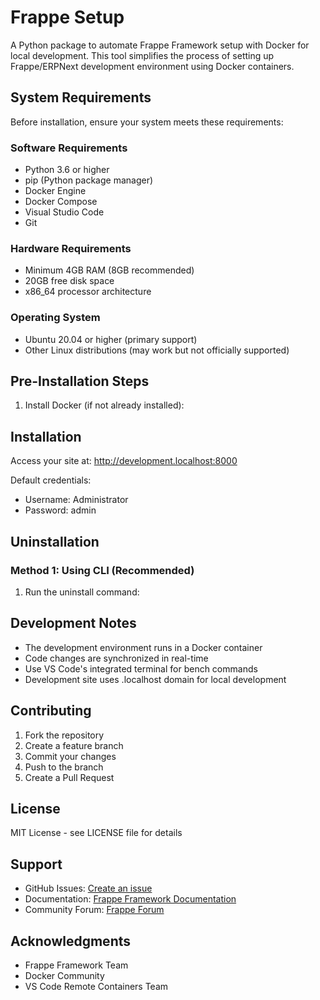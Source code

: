 # Frappe Setup

A Python package to automate Frappe Framework setup with Docker for local development. This tool simplifies the process of setting up Frappe/ERPNext development environment using Docker containers.

## System Requirements

Before installation, ensure your system meets these requirements:

### Software Requirements
- Python 3.6 or higher
- pip (Python package manager)
- Docker Engine
- Docker Compose
- Visual Studio Code
- Git

### Hardware Requirements
- Minimum 4GB RAM (8GB recommended)
- 20GB free disk space
- x86_64 processor architecture

### Operating System
- Ubuntu 20.04 or higher (primary support)
- Other Linux distributions (may work but not officially supported)

## Pre-Installation Steps

1. Install Docker (if not already installed):

## Installation

Access your site at: http://development.localhost:8000

Default credentials:
- Username: Administrator
- Password: admin

## Uninstallation

### Method 1: Using CLI (Recommended)

1. Run the uninstall command: 


## Development Notes

- The development environment runs in a Docker container
- Code changes are synchronized in real-time
- Use VS Code's integrated terminal for bench commands
- Development site uses .localhost domain for local development

## Contributing

1. Fork the repository
2. Create a feature branch
3. Commit your changes
4. Push to the branch
5. Create a Pull Request

## License

MIT License - see LICENSE file for details

## Support

- GitHub Issues: [Create an issue](https://github.com/yourusername/frappe-setup/issues)
- Documentation: [Frappe Framework Documentation](https://frappeframework.com/docs)
- Community Forum: [Frappe Forum](https://discuss.erpnext.com/)

## Acknowledgments

- Frappe Framework Team
- Docker Community
- VS Code Remote Containers Team